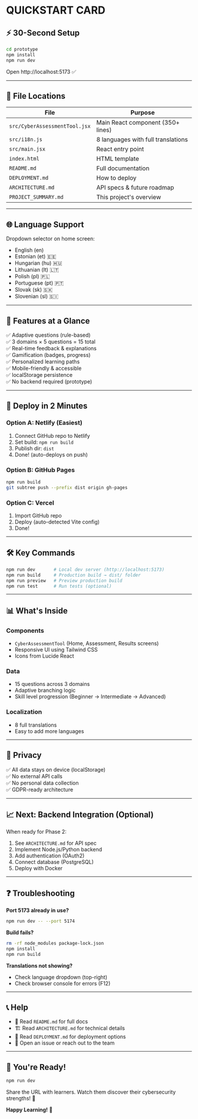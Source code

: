 # QUICKSTART CARD

## ⚡ 30-Second Setup

```bash
cd prototype
npm install
npm run dev
```

Open http://localhost:5173 ✅

---

## 📁 File Locations

| File | Purpose |
|------|---------|
| `src/CyberAssessmentTool.jsx` | Main React component (350+ lines) |
| `src/i18n.js` | 8 languages with full translations |
| `src/main.jsx` | React entry point |
| `index.html` | HTML template |
| `README.md` | Full documentation |
| `DEPLOYMENT.md` | How to deploy |
| `ARCHITECTURE.md` | API specs & future roadmap |
| `PROJECT_SUMMARY.md` | This project's overview |

---

## 🌐 Language Support

Dropdown selector on home screen:
- English (en)
- Estonian (et) 🇪🇪
- Hungarian (hu) 🇭🇺
- Lithuanian (lt) 🇱🇹
- Polish (pl) 🇵🇱
- Portuguese (pt) 🇵🇹
- Slovak (sk) 🇸🇰
- Slovenian (sl) 🇸🇮

---

## 🎯 Features at a Glance

✅ Adaptive questions (rule-based)  
✅ 3 domains × 5 questions = 15 total  
✅ Real-time feedback & explanations  
✅ Gamification (badges, progress)  
✅ Personalized learning paths  
✅ Mobile-friendly & accessible  
✅ localStorage persistence  
✅ No backend required (prototype)

---

## 🚀 Deploy in 2 Minutes

### Option A: Netlify (Easiest)
1. Connect GitHub repo to Netlify
2. Set build: `npm run build`
3. Publish dir: `dist`
4. Done! (auto-deploys on push)

### Option B: GitHub Pages
```bash
npm run build
git subtree push --prefix dist origin gh-pages
```

### Option C: Vercel
1. Import GitHub repo
2. Deploy (auto-detected Vite config)
3. Done!

---

## 🛠️ Key Commands

```bash
npm run dev       # Local dev server (http://localhost:5173)
npm run build     # Production build → dist/ folder
npm run preview   # Preview production build
npm run test      # Run tests (optional)
```

---

## 📊 What's Inside

### Components
- `CyberAssessmentTool` (Home, Assessment, Results screens)
- Responsive UI using Tailwind CSS
- Icons from Lucide React

### Data
- 15 questions across 3 domains
- Adaptive branching logic
- Skill level progression (Beginner → Intermediate → Advanced)

### Localization
- 8 full translations
- Easy to add more languages

---

## 🔐 Privacy

✅ All data stays on device (localStorage)  
✅ No external API calls  
✅ No personal data collection  
✅ GDPR-ready architecture

---

## 📈 Next: Backend Integration (Optional)

When ready for Phase 2:
1. See `ARCHITECTURE.md` for API spec
2. Implement Node.js/Python backend
3. Add authentication (OAuth2)
4. Connect database (PostgreSQL)
5. Deploy with Docker

---

## ❓ Troubleshooting

**Port 5173 already in use?**
```bash
npm run dev -- --port 5174
```

**Build fails?**
```bash
rm -rf node_modules package-lock.json
npm install
npm run build
```

**Translations not showing?**
- Check language dropdown (top-right)
- Check browser console for errors (F12)

---

## 📞 Help

- 📖 Read `README.md` for full docs
- 🏗️ Read `ARCHITECTURE.md` for technical details
- 🚀 Read `DEPLOYMENT.md` for deployment options
- 💬 Open an issue or reach out to the team

---

## 🎉 You're Ready!

```bash
npm run dev
```

Share the URL with learners. Watch them discover their cybersecurity strengths! 🔐

**Happy Learning!** 🚀
